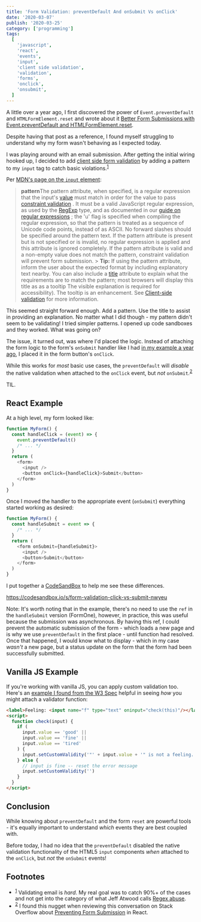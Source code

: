 ```yaml
---
title: 'Form Validation: preventDefault And onSubmit Vs onClick'
date: '2020-03-07'
publish: '2020-03-25'
category: ['programming']
tags:
  [
    'javascript',
    'react',
    'events',
    'input',
    'client side validation',
    'validation',
    'forms',
    'onclick',
    'onsubmit',
  ]
---
```


A little over a year ago, I first discovered the power of `Event.preventDefault` and `HTMLFormElement.reset` and wrote about it [Better Form Submissions with Event.preventDefault and HTMLFormElement.reset](../../2019-01-04/better-form-submissions-with-event-preventdefault-and-htmlformelement-reset/).

Despite having that post as a reference, I found myself struggling to understand why my form wasn't behaving as I expected today.

I was playing around with an email submission. After getting the initial wiring hooked up, I decided to add [client side form validation](https://developer.mozilla.org/en-US/docs/Web/HTML/Element/Input#Client-side_validation) by adding a pattern to my `input` tag to catch basic violations.<sup>[1](#footnotes)</sup><a id="fn1"></a>

Per [MDN's page on the `input` element](https://developer.mozilla.org/en-US/docs/Web/HTML/Element/Input):

> **pattern**The pattern attribute, when specified, is a regular expression that the input's [value](https://developer.mozilla.org/en-US/docs/Web/HTML/Global_attributes#attr-value) must match in order for the value to pass [constraint validation](https://developer.mozilla.org/en-US/docs/Web/Guide/HTML/HTML5/Constraint_validation) . It must be a valid JavaScript regular expression, as used by the [RegExp](https://developer.mozilla.org/en-US/docs/Web/JavaScript/Reference/Global_Objects/RegExp) type, and as documented in our [guide on regular expressions](https://developer.mozilla.org/en-US/docs/Web/JavaScript/Guide/Regular_Expressions) ; the 'u' flag is specified when compiling the regular expression, so that the pattern is treated as a sequence of Unicode code points, instead of as ASCII. No forward slashes should be specified around the pattern text.
> If the pattern attribute is present but is not specified or is invalid, no regular expression is applied and this attribute is ignored completely. If the pattern attribute is valid and a non-empty value does not match the pattern, constraint validation will prevent form submission. > **Tip:** If using the pattern attribute, inform the user about the expected format by including explanatory text nearby. You can also include a [title](https://developer.mozilla.org/en-US/docs/Web/HTML/Element/input#attr-title) attribute to explain what the requirements are to match the pattern; most browsers will display this title as as a tooltip The visible explanation is required for accessibility). The tooltip is an enhancement.
> See [Client-side validation](https://developer.mozilla.org/en-US/docs/Web/HTML/Element/Input#Client-side_validation) for more information.

This seemed straight forward enough. Add a pattern. Use the title to assist in providing an explanation. No matter what I did though - my pattern didn't seem to be validating! I tried simpler patterns. I opened up code sandboxes and they worked. What was going on?

The issue, it turned out, was where I'd placed the logic. Instead of attaching the form logic to the form's `onSubmit` handler like I had [in my example a year ago](../../2019-01-04/better-form-submissions-with-event-preventdefault-and-htmlformelement-reset/#example-time), I placed it in the form button's `onClick`.

While this works for _most_ basic use cases, the `preventDefault` will _disable_ the native validation when attached to the `onClick` event, but _not_ `onSubmit`.<sup>[2](#footnotes)</sup><a id="fn2"></a>

TIL.

## React Example

At a high level, my form looked like:

```javascript
function MyForm() {
  const handleClick = (event) => {
    event.preventDefault()
    /* ... */
  }
  return (
    <form>
      <input />
      <button onClick={handleClick}>Submit</button>
    </form>
  )
}
```

Once I moved the handler to the appropriate event (`onSubmit`) everything started working as desired:

```javascript
function MyForm() {
  const handleSubmit = event => {
    /* ... */
  }
  return (
    <form onSubmit={handleSubmit}>
      <input />
      <button>Submit</button>
    </form>
  )
}
```

I put together a [CodeSandBox](https://codesandbox.io/s/form-validation-click-vs-submit-nwyeu) to help me see these differences.

https://codesandbox.io/s/form-validation-click-vs-submit-nwyeu

Note: It's worth noting that in the example, there's no need to use the `ref` in the `handleSubmit` version (FormOne), however, in practice, this was useful because the submission was asynchronous. By having this ref, I could prevent the automatic submission of the form - which loads a new page and is why we use `preventDefault` in the first place - until function had resolved. Once that happened, I would know what to display - which in my case _wasn't_ a new page, but a status update on the form that the form had been successfully submitted.

## Vanilla JS Example

If you're working with vanilla JS, you can apply custom validation too. Here's an [example I found from the W3 Spec](https://www.w3.org/TR/html52/sec-forms.html#the-constraint-validation-api) helpful in seeing _how_ you might attach a validator function:

```html
<label>Feeling: <input name="f" type="text" oninput="check(this)"/></label>
<script>
  function check(input) {
    if (
      input.value == 'good' ||
      input.value == 'fine' ||
      input.value == 'tired'
    ) {
      input.setCustomValidity('"' + input.value + '" is not a feeling.')
    } else {
      // input is fine -- reset the error message
      input.setCustomValidity('')
    }
  }
</script>
```

## Conclusion

While knowing about `preventDefault` and the form `reset` are powerful tools - it's equally important to understand _which_ events they are best coupled with.

Before today, I had no idea that the `preventDefault` disabled the native validation functionality of the HTML5 `input` components _when_ attached to the `onClick`, but _not_ the `onSubmit` events!

## Footnotes

- <sup>[1](#fn1)</sup> Validating email is _hard_. My real goal was to catch 90%+ of the cases and not get into the category of what Jeff Atwood calls [Regex abuse](https://blog.codinghorror.com/regex-use-vs-regex-abuse/).
- <sup>[2](#fn2)</sup> I found this nugget when reviewing this conversation on Stack Overflow about [Preventing Form Submission](https://stackoverflow.com/a/39841238) in React.
